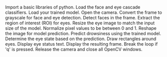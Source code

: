 Import a basic libraries of python.
Load the face and eye cascade classifiers.
Load your trained model.
Open the camera.
Convert the frame to grayscale for face and eye detection.
Detect faces in the frame.
Extract the region of interest (ROI) for eyes.
Resize the eye image to match the input size of the model.
Normalize pixel values to be between 0 and 1.
Reshape the image for model prediction.
Predict drowsiness using the trained model.
Determine the eye state based on the prediction.
Draw rectangles around eyes.
Display eye status text.
Display the resulting frame.
Break the loop if 'q' is pressed.
Release the camera and close all OpenCV windows.
